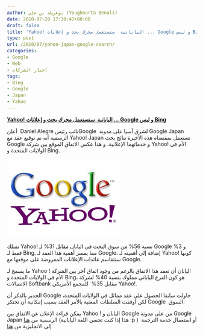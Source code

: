```yaml
---
author: يوغرطة بن علي (Youghourta Benali)
date: 2010-07-28 17:30:47+00:00
draft: false
title: 'Yahoo! اليابانية  ستستعمل محرك بحث و إعلانات ... Google و ليس Bing  '
type: post
url: /2010/07/yahoo-japan-google-search/
categories:
- Google
- Web
- أخبار الشركات
tags:
- Bing
- Google
- Japan
- Yahoo
---
```


**[Yahoo! اليابانية  ستستعمل محرك بحث و إعلانات ... Google و ليس Bing](it-scoop.com/2010/07/Yahoo-Japan-Google-search)**




أعلن  Daniel Alegre نائب رئيسGoogle  لشرق آسيا على مدونة Google Japan الرسمية أنه تم توقيع عقد مع Yahoo! Japan تستعمل بمقتضاه هذه الأخيرة نتائج بحث Google و خدماتهما الإعلانية، و هذا عكس الاتفاق الموقع بين شركة Yahoo! الأم في الولايات المتحدة و Bing.


[![](google-yahoo-logos-300x207.jpg)
](it-scoop.com/2010/07/Yahoo-Japan-Google-search)

تمتلك Yahoo! نسبة 56% من سوق البحث في اليابان مقابل 31% لـ Google و 3% فقط لـ Bing. مما يفسر أهمية هذا العقد لـ Google، إضافة إلى أهميته لـ Yahoo! كونها ستتقاسم عائدات الإعلانات المعروضة على موقعها مع Google.

ما يسمح لـ Yahoo ! اليابان أن تعقد هذا الاتفاق بالرغم من وجود اتفاق آخر بين الشركة الأم في الولايات المتحدة و Bing، هو كون الفرع الياباني مملوك بنسبة 40% لشركة الاتصالات Softbank مقابل 35%  للمجمع الأمريكي Yahoo!.

الجدير بالذكر أن Google حاولت سابقا الحصول على عقد مماثل في الولايات المتحدة، لكن أوقفت السلطات المعنية بالأمر العقد بسبب إمكانية أن تحتكر Google  السوق.

يمكن قراءة الإعلان عن الاتفاق بين Yahoo ! اليابان و Google من على مدونة Google Japan الرسمية من [هنا](http://googlejapan.blogspot.com/2010/07/yahoo-japan.html) (هذا إذا كنت تحسن اللغة اليابانية :p )  أو استعمال خدمة الترجمة إلى الانجليزية من [هنا](http://translate.google.com/translate?u=http://googlejapan.blogspot.com/2010/07/yahoo-japan.html&sl=ja&tl=en&hl=&ie=UTF-8)

